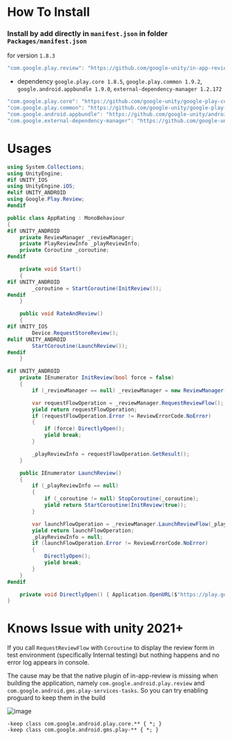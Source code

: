 # How To Install

### Install by add directly in `manifest.json` in folder `Packages/manifest.json`


for version `1.8.3`
```csharp
"com.google.play.review": "https://github.com/google-unity/in-app-review.git#1.8.3",
```


- dependency `google.play.core 1.8.5`, `google.play.common 1.9.2`, `google.android.appbundle 1.9.0`, `external-dependency-manager 1.2.172`
```csharp
"com.google.play.core": "https://github.com/google-unity/google-play-core.git#1.8.5",
"com.google.play.common": "https://github.com/google-unity/google-play-common.git#1.9.2",
"com.google.android.appbundle": "https://github.com/google-unity/android-app-bundle.git#1.9.0",
"com.google.external-dependency-manager": "https://github.com/google-unity/external-dependency-manager.git#1.2.172",
```


# Usages

```csharp
using System.Collections;
using UnityEngine;
#if UNITY_IOS
using UnityEngine.iOS;
#elif UNITY_ANDROID
using Google.Play.Review;
#endif

public class AppRating : MonoBehaviour
{
#if UNITY_ANDROID
    private ReviewManager _reviewManager;
    private PlayReviewInfo _playReviewInfo;
    private Coroutine _coroutine;
#endif

    private void Start()
    {
#if UNITY_ANDROID
        _coroutine = StartCoroutine(InitReview());
#endif
    }

    public void RateAndReview()
    {
#if UNITY_IOS
        Device.RequestStoreReview();
#elif UNITY_ANDROID
        StartCoroutine(LaunchReview());
#endif
    }

#if UNITY_ANDROID
    private IEnumerator InitReview(bool force = false)
    {
        if (_reviewManager == null) _reviewManager = new ReviewManager();

        var requestFlowOperation = _reviewManager.RequestReviewFlow();
        yield return requestFlowOperation;
        if (requestFlowOperation.Error != ReviewErrorCode.NoError)
        {
            if (force) DirectlyOpen();
            yield break;
        }

        _playReviewInfo = requestFlowOperation.GetResult();
    }

    public IEnumerator LaunchReview()
    {
        if (_playReviewInfo == null)
        {
            if (_coroutine != null) StopCoroutine(_coroutine);
            yield return StartCoroutine(InitReview(true));
        }

        var launchFlowOperation = _reviewManager.LaunchReviewFlow(_playReviewInfo);
        yield return launchFlowOperation;
        _playReviewInfo = null;
        if (launchFlowOperation.Error != ReviewErrorCode.NoError)
        {
            DirectlyOpen();
            yield break;
        }
    }
#endif

    private void DirectlyOpen() { Application.OpenURL($"https://play.google.com/store/apps/details?id={Application.identifier}"); }
}
```




# Knows Issue with unity 2021+

If you call `RequestReviewFlow` with `Coroutine` to display the review form in test environment (specifically Internal testing) but nothing happens and no error log appears in console.

The cause may be that the native plugin of in-app-review is missing when building the application, namely `com.google.android.play.review` and
`com.google.android.gms.play-services-tasks`. So you can try enabling proguard to keep them in the build

![image](https://user-images.githubusercontent.com/44673303/209791680-27351d06-2569-438e-97c1-bb2e537bb7db.png)


```text
-keep class com.google.android.play.core.** { *; }
-keep class com.google.android.gms.play-** { *; }
```
